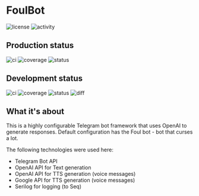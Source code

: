 # FoulBot

![license](https://img.shields.io/github/license/ewancoder/foulbot?color=blue)
![activity](https://img.shields.io/github/commit-activity/m/ewancoder/foulbot)

## Production status

![ci](https://github.com/ewancoder/foulbot/actions/workflows/deploy.yml/badge.svg?branch=main)
![coverage](https://img.shields.io/endpoint?url=https://gist.githubusercontent.com/ewancoder/0184962696ef0364be7a3f491133f2f9/raw/coverage-main.json)
![status](https://img.shields.io/github/last-commit/ewancoder/foulbot/main)

## Development status

![ci](https://github.com/ewancoder/foulbot/actions/workflows/deploy.yml/badge.svg?branch=develop)
![coverage](https://img.shields.io/endpoint?url=https://gist.githubusercontent.com/ewancoder/0184962696ef0364be7a3f491133f2f9/raw/coverage-develop.json)
![status](https://img.shields.io/github/last-commit/ewancoder/foulbot/main)
![diff](https://img.shields.io/github/commits-difference/ewancoder/foulbot?base=main&head=develop&logo=git&label=diff&color=orange)

## What it's about

This is a highly configurable Telegram bot framework that uses OpenAI to generate responses. Default configuration has the Foul bot - bot that curses a lot.

The following technologies were used here:

- Telegram Bot API
- OpenAI API for Text generation
- OpenAI API for TTS generation (voice messages)
- Google API for TTS generation (voice messages)
- Serilog for logging (to Seq)
